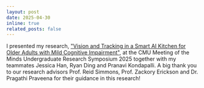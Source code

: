 ```yaml
---
layout: post
date: 2025-04-30
inline: true
related_posts: false
---
```


I presented my research, <a href="publications/">"Vision and Tracking in a Smart AI Kitchen for Older Adults with Mild Cognitive Impairment"</a>, at the CMU Meeting of the Minds Undergraduate Research Symposium 2025 together with my teammates Jessica Han, Ryan Ding and Pranavi Kondapalli. A big thank you to our research advisors Prof. Reid Simmons, Prof. Zackory Erickson and Dr. Pragathi Praveena for their guidance in this research!